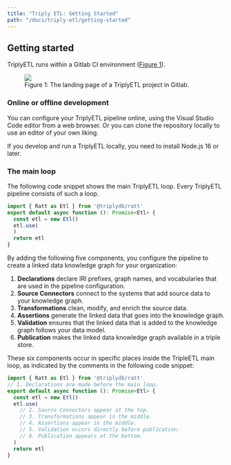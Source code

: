 ```yaml
---
title: "Triply ETL: Getting Started"
path: "/docs/triply-etl/getting-started"
---
```


## Getting started

TriplyETL runs within a Gitlab CI environment ([Figure 1](#figure-1)).

<figure id="figure-1">
  <img src="repository.png">
  <figcaption>Figure 1: The landing page of a TriplyETL project in Gitlab.</figcaption>
</figure>

### Online or offline development

You can configure your TriplyETL pipeline online, using the Visual Studio Code editor from a web browser.  Or you can clone the repository locally to use an editor of your own liking.

If you develop and run a TriplyETL locally, you need to install Node.js 16 or later.

### The main loop

The following code snippet shows the main TriplyETL loop.  Every TriplyETL pipeline consists of such a loop.

```ts
import { Ratt as Etl } from '@triplydb/ratt'
export default async function (): Promise<Etl> {
  const etl = new Etl()
  etl.use(
  )
  return etl
}
```

By adding the following five components, you configure the pipeline to create a linked data knowledge graph for your organization:

1. **Declarations** declare IRI prefixes, graph names, and vocabularies that are used in the pipeline configuration.
2. **Source Connectors** connect to the systems that add source data to your knowledge graph.
3. **Transformations** clean, modify, and enrich the source data.
4. **Assertions** generate the linked data that goes into the knowledge graph.
5. **Validation** ensures that the linked data that is added to the knowledge graph follows your data model.
6. **Publication** makes the linked data knowledge graph available in a triple store.

These six components occur in specific places inside the TripleETL main loop, as indicated by the comments in the following code snippet:

```ts
import { Ratt as Etl } from '@triplydb/ratt'
// 1. Declarations are made before the main loop.
export default async function (): Promise<Etl> {
  const etl = new Etl()
  etl.use(
    // 2. Source Connectors appear at the top.
    // 3. Transformations appear in the middle.
    // 4. Assertions appear in the middle.
    // 5. Validation occurs directly before publication.
    // 6. Publication appears at the bottom.
  )
  return etl
}
```
